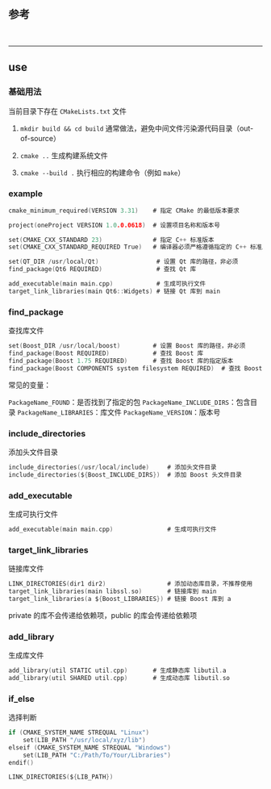## 参考

<br>

---

## use

### 基础用法

当前目录下存在 `CMakeLists.txt` 文件

1. `mkdir build && cd build` 通常做法，避免中间文件污染源代码目录（out-of-source）

2. `cmake ..` 生成构建系统文件

3. `cmake --build .` 执行相应的构建命令（例如 `make`）

### example

```c
cmake_minimum_required(VERSION 3.31)    # 指定 CMake 的最低版本要求

project(oneProject VERSION 1.0.0.0618)  # 设置项目名称和版本号

set(CMAKE_CXX_STANDARD 23)              # 指定 C++ 标准版本
set(CMAKE_CXX_STANDARD_REQUIRED True)   # 编译器必须严格遵循指定的 C++ 标准版本

set(QT_DIR /usr/local/Qt)                # 设置 Qt 库的路径，非必须
find_package(Qt6 REQUIRED)               # 查找 Qt 库

add_executable(main main.cpp)            # 生成可执行文件
target_link_libraries(main Qt6::Widgets) # 链接 Qt 库到 main
```

### find_package

查找库文件

```c
set(Boost_DIR /usr/local/boost)         # 设置 Boost 库的路径，非必须
find_package(Boost REQUIRED)            # 查找 Boost 库
find_package(Boost 1.75 REQUIRED)       # 查找 Boost 库的指定版本
find_package(Boost COMPONENTS system filesystem REQUIRED)  # 查找 Boost 库的 system 和 filesystem 组件
```

常见的变量：

`PackageName_FOUND`：是否找到了指定的包
`PackageName_INCLUDE_DIRS`：包含目录
`PackageName_LIBRARIES`：库文件
`PackageName_VERSION`：版本号

### include_directories

添加头文件目录

```c
include_directories(/usr/local/include)     # 添加头文件目录
include_directories(${Boost_INCLUDE_DIRS})  # 添加 Boost 头文件目录
```

### add_executable

生成可执行文件

```c
add_executable(main main.cpp)               # 生成可执行文件
```

### target_link_libraries

链接库文件

```c
LINK_DIRECTORIES(dir1 dir2)                 # 添加动态库目录，不推荐使用
target_link_libraries(main libssl.so)       # 链接库到 main
target_link_libraries(a ${Boost_LIBRARIES}) # 链接 Boost 库到 a
```

private 的库不会传递给依赖项，public 的库会传递给依赖项


### add_library

生成库文件

```c
add_library(util STATIC util.cpp)       # 生成静态库 libutil.a
add_library(util SHARED util.cpp)       # 生成动态库 libutil.so
```

### if_else

选择判断

```c
if (CMAKE_SYSTEM_NAME STREQUAL "Linux")
    set(LIB_PATH "/usr/local/xyz/lib")
elseif (CMAKE_SYSTEM_NAME STREQUAL "Windows")
    set(LIB_PATH "C:/Path/To/Your/Libraries")
endif()

LINK_DIRECTORIES(${LIB_PATH})
```